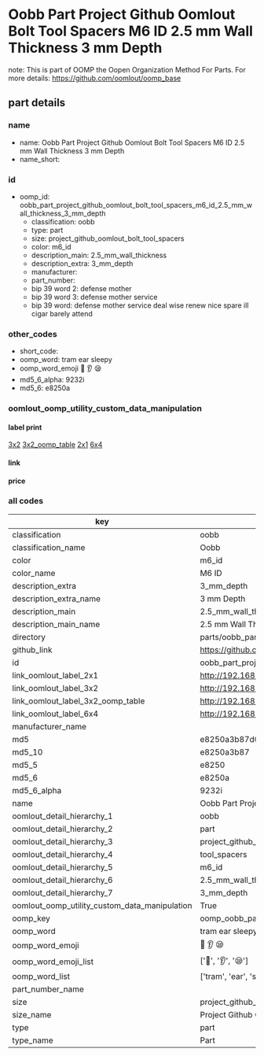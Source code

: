 # Oobb Part Project Github Oomlout Bolt Tool Spacers M6 ID 2.5 mm Wall Thickness 3 mm Depth  

note: This is part of OOMP the Oopen Organization Method For Parts. For more details: https://github.com/oomlout/oomp_base

##  part details
  







### name
* name: Oobb Part Project Github Oomlout Bolt Tool Spacers M6 ID 2.5 mm Wall Thickness 3 mm Depth
* name_short: 
### id
* oomp_id: oobb_part_project_github_oomlout_bolt_tool_spacers_m6_id_2.5_mm_wall_thickness_3_mm_depth
  * classification: oobb
  * type: part
  * size: project_github_oomlout_bolt_tool_spacers
  * color: m6_id
  * description_main: 2.5_mm_wall_thickness
  * description_extra: 3_mm_depth
  * manufacturer: 
  * part_number: 
  * bip 39 word 2: defense mother
  * bip 39 word 3: defense mother service
  * bip 39 word: defense mother service deal wise renew nice spare ill cigar barely attend

### other_codes
* short_code: 
* oomp_word: tram ear sleepy
* oomp_word_emoji :tram: :ear: :sleepy:
* md5_6_alpha: 9232i
* md5_6: e8250a






### oomlout_oomp_utility_custom_data_manipulation
#### label print
[3x2](http://192.168.1.245:1112/?label=oomp%209232i)
[3x2_oomp_table](http://192.168.1.108:1112/?label=oomp%209232i)
[2x1](http://192.168.1.242:1112/?label=oomp%209232i)
[6x4](http://192.168.1.55:1112/?label=oomp%209232i)    

#### link

                              

#### price







### all codes 
| key | value |  
| --- | --- |  
| classification | oobb |  
| classification_name | Oobb |  
| color | m6_id |  
| color_name | M6 ID |  
| description_extra | 3_mm_depth |  
| description_extra_name | 3 mm Depth |  
| description_main | 2.5_mm_wall_thickness |  
| description_main_name | 2.5 mm Wall Thickness |  
| directory | parts/oobb_part_project_github_oomlout_bolt_tool_spacers_m6_id_2.5_mm_wall_thickness_3_mm_depth |  
| github_link | https://github.com/oomlout/oomlout_oomp_part_src/tree/main/parts/oobb_part_project_github_oomlout_bolt_tool_spacers_m6_id_2.5_mm_wall_thickness_3_mm_depth |  
| id | oobb_part_project_github_oomlout_bolt_tool_spacers_m6_id_2.5_mm_wall_thickness_3_mm_depth |  
| link_oomlout_label_2x1 | http://192.168.1.242:1112/?label=oomp%209232i |  
| link_oomlout_label_3x2 | http://192.168.1.245:1112/?label=oomp%209232i |  
| link_oomlout_label_3x2_oomp_table | http://192.168.1.108:1112/?label=oomp%209232i |  
| link_oomlout_label_6x4 | http://192.168.1.55:1112/?label=oomp%209232i |  
| manufacturer_name |  |  
| md5 | e8250a3b87d072aed8fe3383886409cb |  
| md5_10 | e8250a3b87 |  
| md5_5 | e8250 |  
| md5_6 | e8250a |  
| md5_6_alpha | 9232i |  
| name | Oobb Part Project Github Oomlout Bolt Tool Spacers M6 ID 2.5 mm Wall Thickness 3 mm Depth |  
| oomlout_detail_hierarchy_1 | oobb |  
| oomlout_detail_hierarchy_2 | part |  
| oomlout_detail_hierarchy_3 | project_github_bolt |  
| oomlout_detail_hierarchy_4 | tool_spacers |  
| oomlout_detail_hierarchy_5 | m6_id |  
| oomlout_detail_hierarchy_6 | 2.5_mm_wall_thickness |  
| oomlout_detail_hierarchy_7 | 3_mm_depth |  
| oomlout_oomp_utility_custom_data_manipulation | True |  
| oomp_key | oomp_oobb_part_project_github_oomlout_bolt_tool_spacers_m6_id_2.5_mm_wall_thickness_3_mm_depth |  
| oomp_word | tram ear sleepy |  
| oomp_word_emoji | :tram: :ear: :sleepy: |  
| oomp_word_emoji_list | [':tram:', ':ear:', ':sleepy:'] |  
| oomp_word_list | ['tram', 'ear', 'sleepy'] |  
| part_number_name |  |  
| size | project_github_oomlout_bolt_tool_spacers |  
| size_name | Project Github Oomlout Bolt Tool Spacers |  
| type | part |  
| type_name | Part |  
